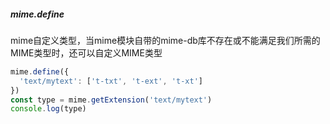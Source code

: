 ##### mime.define

mime自定义类型，当mime模块自带的mime-db库不存在或不能满足我们所需的MIME类型时，还可以自定义MIME类型

``` js
mime.define({
  'text/mytext': ['t-txt', 't-ext', 't-xt']
})
const type = mime.getExtension('text/mytext')
console.log(type)
```

